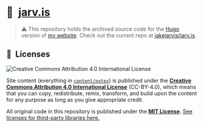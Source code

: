 # 🏡&nbsp;&nbsp;[jarv.is](https://jarv.is/)

> ⚠️ This repository holds the archived source code for the [Hugo](https://gohugo.io/) version of [my website](https://jarv.is/). Check out the current repo at [jakejarvis/jarv.is](https://github.com/jakejarvis/jarv.is).

## 📜&nbsp;&nbsp;Licenses

![Creative Commons Attribution 4.0 International License](https://raw.githubusercontent.com/creativecommons/cc-cert-core/master/images/cc-by-88x31.png "CC BY")

Site content (everything in [`content/notes`](content/notes/)) is published under the [**Creative Commons Attribution 4.0 International License**](LICENSE) (CC-BY-4.0), which means that you can copy, redistribute, remix, transform, and build upon the content for any purpose as long as you give appropriate credit.

All original code in this repository is published under the [**MIT License**](https://opensource.org/licenses/MIT). [See licenses for third-party libraries here.](https://jarv.is/assets/third_party.txt)
